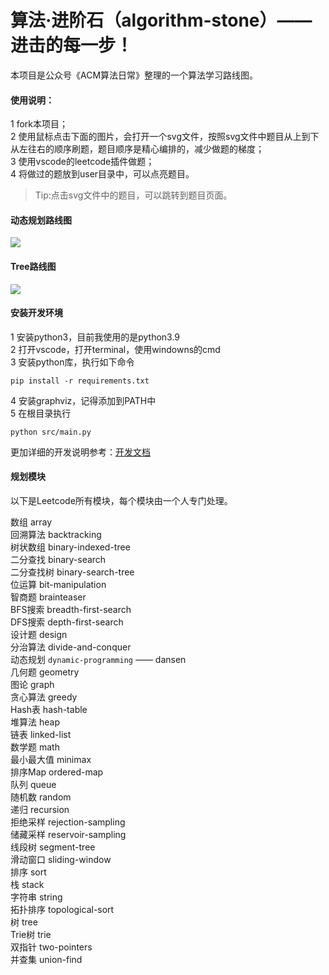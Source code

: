 # 算法·进阶石（algorithm-stone）—— 进击的每一步！

本项目是公众号《ACM算法日常》整理的一个算法学习路线图。

#### 使用说明：
1 fork本项目；  
2 使用鼠标点击下面的图片，会打开一个svg文件，按照svg文件中题目从上到下从左往右的顺序刷题，题目顺序是精心编排的，减少做题的梯度；  
3 使用vscode的leetcode插件做题；  
4 将做过的题放到user目录中，可以点亮题目。  

> Tip:点击svg文件中的题目，可以跳转到题目页面。

#### 动态规划路线图
<img src="https://raw.githubusercontent.com/acm-clan/algorithm-stone/main/images/leetcode_dp.svg">

#### Tree路线图
<img src="https://raw.githubusercontent.com/acm-clan/algorithm-stone/main/images/leetcode_tree.svg">

#### 安装开发环境

1 安装python3，目前我使用的是python3.9  
2 打开vscode，打开terminal，使用windowns的cmd  
3 安装python库，执行如下命令  
```shell
pip install -r requirements.txt
```

4 安装graphviz，记得添加到PATH中  
5 在根目录执行  
```shell
python src/main.py
```

更加详细的开发说明参考：[开发文档](https://github.com/acm-clan/algorithm-stone/blob/main/docs/dev.md)

#### 规划模块
以下是Leetcode所有模块，每个模块由一个人专门处理。  
  
数组 array  
回溯算法 backtracking  
树状数组 binary-indexed-tree  
二分查找 binary-search  
二分查找树 binary-search-tree  
位运算 bit-manipulation  
智商题 brainteaser  
BFS搜索 breadth-first-search  
DFS搜索 depth-first-search  
设计题 design  
分治算法 divide-and-conquer  
动态规划 `dynamic-programming` —— dansen  
几何题 geometry  
图论 graph  
贪心算法 greedy  
Hash表 hash-table  
堆算法 heap  
链表 linked-list  
数学题 math  
最小最大值 minimax  
排序Map ordered-map  
队列 queue  
随机数 random  
递归 recursion  
拒绝采样 rejection-sampling  
储藏采样 reservoir-sampling  
线段树 segment-tree  
滑动窗口 sliding-window  
排序 sort  
栈 stack  
字符串 string  
拓扑排序 topological-sort  
树 tree  
Trie树 trie  
双指针 two-pointers  
并查集 union-find  